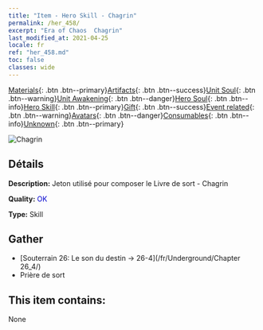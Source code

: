 ```yaml
---
title: "Item - Hero Skill - Chagrin"
permalink: /her_458/
excerpt: "Era of Chaos  Chagrin"
last_modified_at: 2021-04-25
locale: fr
ref: "her_458.md"
toc: false
classes: wide
---
```

 [Materials](/ItemsFR/){: .btn .btn--primary}[Artifacts](/ItemsFR/Artifacts/){: .btn .btn--success}[Unit Soul](/ItemsFR/UnitSoul/){: .btn .btn--warning}[Unit Awakening](/ItemsFR/UnitAwakening/){: .btn .btn--danger}[Hero Soul](/ItemsFR/HeroSoul/){: .btn .btn--info}[Hero Skill](/ItemsFR/HeroSkill/){: .btn .btn--primary}[Gift](/ItemsFR/Gift/){: .btn .btn--success}[Event related](/ItemsFR/Events/){: .btn .btn--warning}[Avatars](/ItemsFR/Avatars/){: .btn .btn--danger}[Consumables](/ItemsFR/Consumables/){: .btn .btn--info}[Unknown](/ItemsFR/Unknown/){: .btn .btn--primary}

 ![Chagrin](/images/t/ps_beitongyujue.png)

## Détails
 **Description:** Jeton utilisé pour composer le Livre de sort - Chagrin

 **Quality:** <span style="color: #0000CD">OK</span>

 **Type:** Skill

## Gather

*    [Souterrain 26: Le son du destin -> 26-4](/fr/Underground/Chapter 26_4/) 
*    Prière de sort 

## This item contains:

  None

